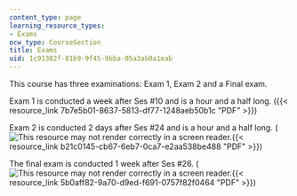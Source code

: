 ```yaml
---
content_type: page
learning_resource_types:
- Exams
ocw_type: CourseSection
title: Exams
uid: 1c91382f-81b9-9f45-9bba-05a3ab0a1eab
---
```


This course has three examinations: Exam 1, Exam 2 and a Final exam.

Exam 1 is conducted a week after Ses #10 and is a hour and a half long. ({{< resource_link 7b7e5b01-8637-5813-df77-1248aeb50b1c "PDF" >}})

Exam 2 is conducted 2 days after Ses #24 and is a hour and a half long. (![This resource may not render correctly in a screen reader.](/images/inacessible.gif){{< resource_link b21c0145-cb67-6eb7-0ca7-e2aa538be488 "PDF" >}})

The final exam is conducted 1 week after Ses #26. (![This resource may not render correctly in a screen reader.](/images/inacessible.gif){{< resource_link 5b0aff82-9a70-d9ed-f691-0757f82f0464 "PDF" >}})